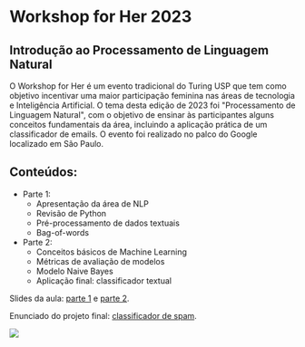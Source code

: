 # Workshop for Her 2023
## Introdução ao Processamento de Linguagem Natural

O Workshop for Her é um evento tradicional do Turing USP que tem como objetivo incentivar uma maior participação feminina nas áreas de tecnologia e Inteligência Artificial. O tema desta edição de 2023 foi "Processamento de Linguagem Natural", com o objetivo de ensinar às participantes alguns conceitos fundamentais da área, incluindo a aplicação prática de um classificador de emails. O evento foi realizado no palco do Google localizado em São Paulo.

## Conteúdos:

- Parte 1:
  - Apresentação da área de NLP
  - Revisão de Python
  - Pré-processamento de dados textuais
  - Bag-of-words
- Parte 2:
  - Conceitos básicos de Machine Learning
  - Métricas de avaliação de modelos
  - Modelo Naive Bayes
  - Aplicação final: classificador textual

Slides da aula: [parte 1](https://docs.google.com/presentation/d/1N0p5pOySKGGabFSNXvw4twFH8T1uXWy6/edit?usp=sharing&ouid=110086969742463916596&rtpof=true&sd=true) e [parte 2](https://docs.google.com/presentation/d/1cBqKonBkrRzvcyCj--bG6ws3r4vkyOtA/edit?usp=sharing&ouid=110086969742463916596&rtpof=true&sd=true).

Enunciado do projeto final: [classificador de spam](https://drive.google.com/file/d/1gWnXA5vxhRRvAUzt7EjxwLyDjrmtCZfm/view?usp=sharing).


<img src="/img/evento.jpeg">
